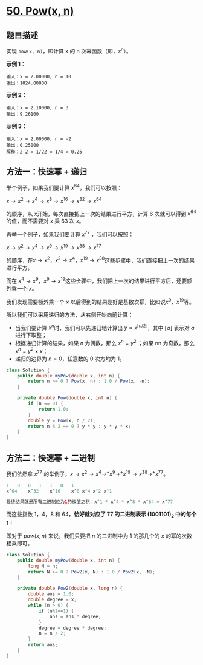 # [50. Pow(x, n)](https://leetcode-cn.com/problems/powx-n/)

## 题目描述

实现 `pow(x, n)`，即计算 x 的 n 次幂函数（即，$x^n$）。

**示例 1：**

```
输入：x = 2.00000, n = 10
输出：1024.00000
```

**示例 2：**

```
输入：x = 2.10000, n = 3
输出：9.26100
```

**示例 3：**

```
输入：x = 2.00000, n = -2
输出：0.25000
解释：2-2 = 1/22 = 1/4 = 0.25
```



## 方法一：快速幂 + 递归

举个例子，如果我们要计算 $x^{64}$，我们可以按照：

$x→x^2→x^4→x^8→x^{16}→x^{32}→x^{64}$​

的顺序，从 $x$​ 开始，每次直接把上一次的结果进行平方，计算 $6$​ 次就可以得到 $x^{64}$​ 的值，而不需要对 $x$ 乘 $63$ 次 $x$。

再举一个例子，如果我们要计算 $x^{77}$ ，我们可以按照：

$x \to x^2 \to x^4 \to x^9 \to x^{19} \to x^{38} \to x^{77}$​

的顺序，在$x \to x^2，x^2 \to x^4，x^{19}\to x^{38}$这些步骤中，我们直接把上一次的结果进行平方，

而在 $x^4 \to x^9$​，$x^9 \to x^{19}$​这些步骤中，我们把上一次的结果进行平方后，还要额外乘一个 $x$​。

我们发现需要额外乘一个 $x$ 以后得到的结果刚好是基数次幂，比如说$x^9、x^{19}$等。

所以我们可以采用递归的方法，从右侧开始向前计算：

- 当我们要计算 $x^n$​  时，我们可以先递归地计算出 $y = x^{\lfloor n/2 \rfloor}$​ ，其中 $\lfloor a \rfloor$​ 表示对 $a$​ 进行下取整；
- 根据递归计算的结果，如果 $n$ 为偶数，那么 $x^n = y^2$ ；如果 nn 为奇数，那么 $x^n = y^2 \times x$；
- 递归的边界为 $n = 0$，任意数的 $0$ 次方均为 $1$。



```java
class Solution {
    public double myPow(double x, int n) {
        return n >= 0 ? Pow(x, n) : 1.0 / Pow(x, -n);
    }

    private double Pow(double x, int n) {
        if (n == 0) {
            return 1.0;
        }
        double y = Pow(x, n / 2);
        return n % 2 == 0 ? y * y : y * y * x;
    }
}
```



## 方法二：快速幂 + 二进制

我们依然拿  $x^{77}$ 的举例子，$x→x^2→x^4→^+x^9→^+x^{19}→x^{38}→^+x^{77}$。

```java
1	0	0	1	1	0	1
x^64	x^32	x^16	x^8	x^4	x^2	x^1

最终结果就是所有二进制位为1的权值之积：x^1 * x^4 * x^8 * x^64 = x^77
```

而这些指数 $1$​，$4$​，$8$​ 和 $64$​，**恰好就对应了 $77$ 的二进制表示 $(1001101)_2$ 中的每个 $1$**！

即对于 $pow(x,n)$ 来说，我们只要把 $n$ 的二进制中为 $1$ 的那几个的 $x$ 的幂的次数相乘即可。

```java
class Solution {
    public double myPow(double x, int n) {
        long N = n;
        return N >= 0 ? Pow2(x, N) : 1.0 / Pow2(x, -N);
    }

    private double Pow2(double x, long n) {
        double ans = 1.0;
        double degree = x;
        while (n > 0) {
            if (n%2==1) {
                ans = ans * degree;
            }
            degree = degree * degree;
            n = n / 2;
        }
        return ans;
    }
}
```

